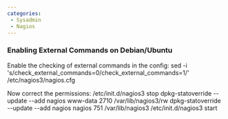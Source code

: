 ```yaml
---
categories:
 - Sysadmin
 - Nagios
---
```

### Enabling External Commands on Debian/Ubuntu

Enable the checking of external commands in the config: sed -i
's/check\_external\_commands=0/check\_external\_commands=1/'
/etc/nagios3/nagios.cfg

Now correct the permissions: /etc/init.d/nagios3 stop dpkg-statoverride
--update --add nagios www-data 2710 /var/lib/nagios3/rw
dpkg-statoverride --update --add nagios nagios 751 /var/lib/nagios3
/etc/init.d/nagios3 start

